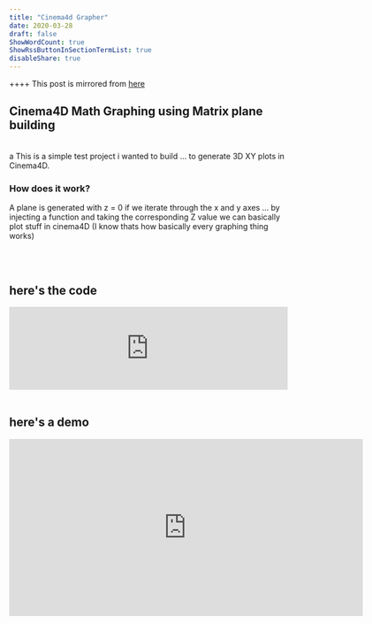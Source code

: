 ```yaml
---
title: "Cinema4d Grapher"
date: 2020-03-28
draft: false
ShowWordCount: true
ShowRssButtonInSectionTermList: true
disableShare: true
---
```


++++ This post is mirrored from [here](https://vonneumannscientia.pythonanywhere.com/post/21/)

<h2> Cinema4D Math Graphing using Matrix plane building </h2>
<br>a
This is a simple test project i wanted to build ... to generate 3D XY plots in Cinema4D.

<h3> How does it work? </h3>

A plane is generated with z = 0 if we iterate through the x and y axes ...
by injecting a function and taking the corresponding Z value we can basically plot stuff in cinema4D (I know thats how basically every graphing thing works)

<br>
<br>
<h2> here's the code </h2>
<iframe src="https://pastebin.com/embed_iframe/C5GtVb1s" style="border:none;width:100%"></iframe>
<br>
<br>
<h2> here's a demo </h2>
<iframe width="640" height="320" src="https://www.youtube.com/embed/uxhYk_R3CXQ" frameborder="0" allow="accelerometer; autoplay; encrypted-media; gyroscope; picture-in-picture" allowfullscreen></iframe>
